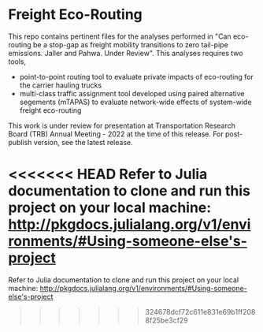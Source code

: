 # Freight Eco-Routing
This repo contains pertinent files for the analyses performed in "Can eco-routing be a stop-gap as freight mobility transitions to zero tail-pipe emissions. Jaller and Pahwa. Under Review". This analyses requires two tools,
- point-to-point routing tool to evaluate private impacts of eco-routing for the carrier hauling trucks
- multi-class traffic assignment tool developed using paired alternative segements (mTAPAS) to evaluate network-wide effects of system-wide freight eco-routing

This work is under review for presentation at Transportation Research Board (TRB) Annual Meeting - 2022 at the time of this release. For post-publish version, see the latest release.

<<<<<<< HEAD
Refer to Julia documentation to clone and run this project on your local machine: http://pkgdocs.julialang.org/v1/environments/#Using-someone-else's-project 
=======
Refer to Julia documentation to clone and run this project on your local machine: http://pkgdocs.julialang.org/v1/environments/#Using-someone-else's-project 
>>>>>>> 324678dcf72c611e831e69b1ff2088f25be3cf29
